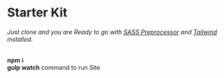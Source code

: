 # Starter Kit

###### Just clone and you are Ready to go with [SASS Preprocessor](http://sass-lang.com/) and [Tailwind](https://tailwindcss.com/) installed.

**npm i**  
**gulp watch** command to run Site
